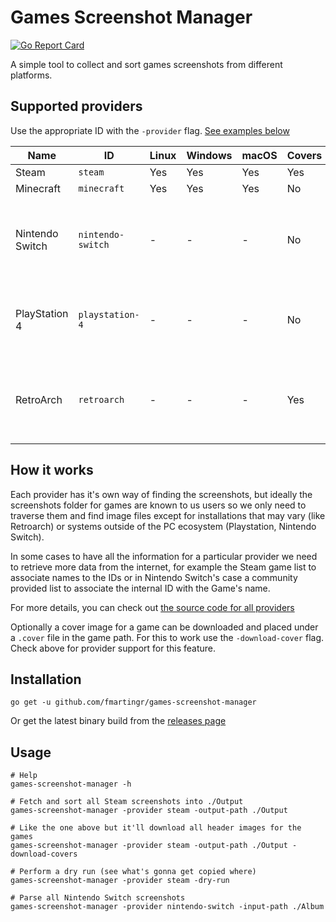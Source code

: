 # Games Screenshot Manager

[![Go Report Card](https://goreportcard.com/badge/github.com/fmartingr/games-screenshot-manager)](https://goreportcard.com/report/github.com/fmartingr/games-screenshot-manager)

A simple tool to collect and sort games screenshots from different platforms.

## Supported providers

Use the appropriate ID with the `-provider` flag. [See examples below](#Usage)

| Name            | ID                | Linux | Windows | macOS | Covers | Notes                                               |
| --------------- | ----------------- | ----- | ------- | ----- | ------ | --------------------------------------------------- |
| Steam           | `steam`           | Yes   | Yes     | Yes   | Yes    |
| Minecraft       | `minecraft`       | Yes   | Yes     | Yes   | No     |
| Nintendo Switch | `nintendo-switch` | -     | -       | -     | No     | Requires `-input-path` pointing to ALBUM folder     |
| PlayStation 4   | `playstation-4`   | -     | -       | -     | No     | Requires `-input-path` pointing to PS4 folder       |
| RetroArch       | `retroarch`       | -     | -       | -     | Yes    | Requires `-input-path` pointing to Playlists folder |

## How it works

Each provider has it's own way of finding the screenshots, but ideally the screenshots folder for games are known to us users so we only need to traverse them and find image files except for installations that may vary (like Retroarch) or systems outside of the PC ecosystem (Playstation, Nintendo Switch).

In some cases to have all the information for a particular provider we need to retrieve more data from the internet, for example the Steam game list to associate names to the IDs or in Nintendo Switch's case a community provided list to associate the internal ID with the Game's name.

For more details, you can check out [the source code for all providers](https://github.com/fmartingr/games-screenshot-manager/tree/master/pkg/providers)

Optionally a cover image for a game can be downloaded and placed under a `.cover` file in the game path. For this to work use the `-download-cover` flag. Check above for provider support for this feature.

## Installation

```
go get -u github.com/fmartingr/games-screenshot-manager
```

Or get the latest binary build from the [releases page](https://github.com/fmartingr/games-screenshot-manager/releases)

## Usage

```
# Help
games-screenshot-manager -h

# Fetch and sort all Steam screenshots into ./Output
games-screenshot-manager -provider steam -output-path ./Output

# Like the one above but it'll download all header images for the games
games-screenshot-manager -provider steam -output-path ./Output -download-covers

# Perform a dry run (see what's gonna get copied where)
games-screenshot-manager -provider steam -dry-run

# Parse all Nintendo Switch screenshots
games-screenshot-manager -provider nintendo-switch -input-path ./Album
```

